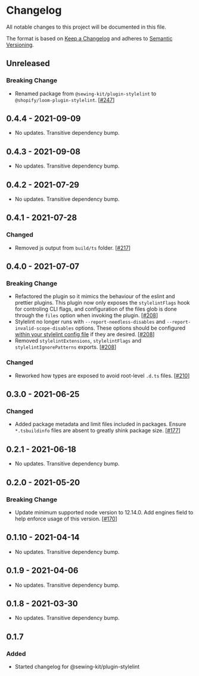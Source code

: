 # Changelog

All notable changes to this project will be documented in this file.

The format is based on [Keep a Changelog](http://keepachangelog.com/en/1.0.0/)
and adheres to [Semantic Versioning](http://semver.org/spec/v2.0.0.html).

## Unreleased

### Breaking Change

- Renamed package from `@sewing-kit/plugin-stylelint` to `@shopify/loom-plugin-stylelint`. [[#247](https://github.com/Shopify/loom/pull/247)]

## 0.4.4 - 2021-09-09

- No updates. Transitive dependency bump.

## 0.4.3 - 2021-09-08

- No updates. Transitive dependency bump.

## 0.4.2 - 2021-07-29

- No updates. Transitive dependency bump.

## 0.4.1 - 2021-07-28

### Changed

- Removed js output from `build/ts` folder. [[#217](https://github.com/Shopify/loom/pull/217)]

## 0.4.0 - 2021-07-07

### Breaking Change

- Refactored the plugin so it mimics the behaviour of the eslint and prettier plugins. This plugin now only exposes the `stylelintFlags` hook for controling CLI flags, and configuration of the files glob is done through the `files` option when invoking the plugin. [[#208](https://github.com/Shopify/loom/pull/208)]
- Stylelint no longer runs with `--report-needless-disables` and `--report-invalid-scope-disables` options. These options should be configured [within your stylelint config file](https://stylelint.io/user-guide/configure#reportneedlessdisables) if they are desired. [[#208](https://github.com/Shopify/loom/pull/208)]
- Removed `stylelintExtensions`, `stylelintFlags` and `stylelintIgnorePatterns` exports. [[#208](https://github.com/Shopify/loom/pull/208)]

### Changed

- Reworked how types are exposed to avoid root-level `.d.ts` files. [[#210](https://github.com/Shopify/loom/pull/210)]

## 0.3.0 - 2021-06-25

### Changed

- Added package metadata and limit files included in packages. Ensure `*.tsbuildinfo` files are absent to greatly shink package size. [[#177](https://github.com/Shopify/loom/pull/177)]

## 0.2.1 - 2021-06-18

- No updates. Transitive dependency bump.

## 0.2.0 - 2021-05-20

### Breaking Change

- Update minimum supported node version to 12.14.0. Add engines field to help enforce usage of this version. [[#170](https://github.com/Shopify/loom/pull/170)]

## 0.1.10 - 2021-04-14

- No updates. Transitive dependency bump.

## 0.1.9 - 2021-04-06

- No updates. Transitive dependency bump.

## 0.1.8 - 2021-03-30

- No updates. Transitive dependency bump.

## 0.1.7

### Added

- Started changelog for @sewing-kit/plugin-stylelint
